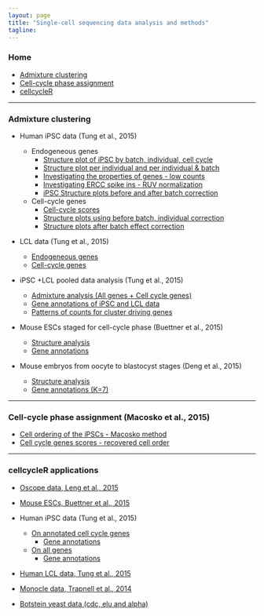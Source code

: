 ```yaml
---
layout: page
title: "Single-cell sequencing data analysis and methods"
tagline: 
---
```


### Home
  * [Admixture clustering](#admixture-clustering)
  * [Cell-cycle phase assignment](#assign-cell-cycle)
  * [cellcycleR](#cellcycleR)

---

### Admixture clustering <a id = 'admixture-clustering'></a>

* Human iPSC data (Tung et al., 2015)
  * Endogeneous genes
     * [Structure plot of iPSC by batch, individual, cell cycle](project/analysis/cell_phase_analysis.html)
     * [Structure plot per individual and per individual & batch](project/analysis/structure_per_individual.html)
     * [Investigating the properties of genes - low counts](project/analysis/low_counts_genes.html)
     * [Investigating ERCC spike ins - RUV normalization](project/analysis/RUV_normalization.html)
     * [iPSC Structure plots before and after batch correction](project/analysis/batch_effect_all_genes.html)
  * Cell-cycle genes
     * [Cell-cycle scores](project/analysis/cell_cycle_score_analysis.html)
     * [Structure plots using before batch, individual correction](project/analysis/clustering_cell_cycle_genes.html)
     * [Structure plots after batch effect correction](project/analysis/batch_effect_cell_cycle_genes.html)

* LCL data (Tung et al., 2015)
	*  [Endogeneous genes](project/analysis/lcl_structure.html)
	*  [Cell-cycle genes](project/analysis/lcl_structure_cell_cycle_genes.html)
* iPSC +LCL pooled data analysis (Tung et al., 2015)
	* [Admixture analysis (All genes + Cell cycle genes)](project/analysis/ipsc_lcl_structure.html)
	* [Gene annotations of iPSC and LCL data](project/analysis/gene_annotations_ipsc_lcl.html)
	* [Patterns of counts for cluster driving genes](project/analysis/gene_patterns_iPSC_LCL.html)

* Mouse ESCs staged for cell-cycle phase (Buettner et al., 2015)
	* [Structure analysis](project/analysis/marioni_structure_all_genes.html)
	* [Gene annotations](project/analysis/gene_annotations_marioni.html)

* Mouse embryos from oocyte to blastocyst stages (Deng et al., 2015)
	* [Structure analysis](project/analysis/deng_structure_all_genes.html)
	* [Gene annotations (K=7)](project/analysis/gene_annotations_deng.html)

---

### Cell-cycle phase assignment (Macosko et al., 2015) <a id = 'assign-cell-cycle'></a>
* [Cell ordering of the iPSCs - Macosko method](project/analysis/cell_ordering_iPSC.html)
* [Cell cycle genes scores - recovered cell order](project/analysis/cell_cycle_score_analysis.html)

---

### cellcycleR applications <a id = 'cellcycleR'></a>
* [Oscope data, Leng et al., 2015](project/analysis/oscope_cellcycleR.html)
* [Mouse ESCs, Buettner et al., 2015](project/analysis/marioni_cellcycleR.html)

* Human iPSC data (Tung et al., 2015)
  * [On annotated cell cycle genes](project/analysis/yoav_cellcycleR_cellcycle_genes.html)
    * [Gene annotations](project/analysis/yoav_cellcycleR_postprocessing.html)
  * [On all genes](project/analysis/yoav_cellcycleR_all_genes.html)
    * [Gene annotations](project/analysis/yoav_cellcycleR_postprocessing_all_genes.html)
	       
* [Human LCL data, Tung et al., 2015](project/analysis/lcl_cellcycleR.html)
* [Monocle data, Trapnell et al., 2014](project/analysis/monocle_cellcycleR.html)
* [Botstein yeast data (cdc, elu and alpha)](project/analysis/yeast_cellcycleR.html)


